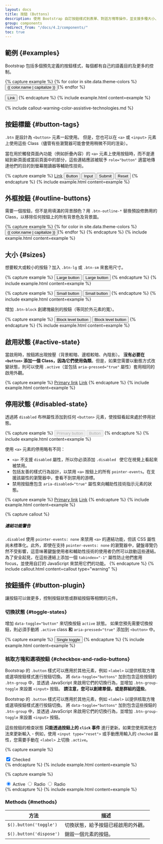 ```yaml
---
layout: docs
title: 按鈕 (Buttons)
description: 使用 Bootstrap 自訂按鈕樣式到表單、對話方塊等操作，並支援多種大小、狀態等。
group: components
redirect_from: "/docs/4.2/components/"
toc: true
---
```


## 範例 {#examples}

Bootstrap 包括多個預先定義的按鈕樣式，每個都有自己的語義目的及更多的控制。

{% capture example %}
{% for color in site.data.theme-colors %}
<button type="button" class="btn btn-{{ color.name }}">{{ color.name | capitalize }}</button>{% endfor %}

<button type="button" class="btn btn-link">Link</button>
{% endcapture %}
{% include example.html content=example %}

{% include callout-warning-color-assistive-technologies.md %}

## 按鈕標籤 {#button-tags}

`.btn` 是設計為 `<button>` 元素一起使用。 但是，您也可以在 `<a>` 或 `<input>` 元素上使用這些 Class（儘管有些瀏覽器可能會使用稍微不同的渲染）。

當在用於觸發頁面內功能（例如折疊內容）的 `<a>` 元素上使用按鈕時，而不是連結到新頁面或當前頁面中的部分，這些連結應該被賦予 `role="button"` 適當地傳達他們的目的到螢幕閱讀器等輔助性技術。

{% capture example %}
<a class="btn btn-primary" href="#" role="button">Link</a>
<button class="btn btn-primary" type="submit">Button</button>
<input class="btn btn-primary" type="button" value="Input">
<input class="btn btn-primary" type="submit" value="Submit">
<input class="btn btn-primary" type="reset" value="Reset">
{% endcapture %}
{% include example.html content=example %}

## 外框按鈕 {#outline-buttons}

需要一個按鈕，但不是用填滿的背景顏色？用 `.btn-outline-*` 替換預設修飾用的 Class，以移除任何按鈕上的所有背景色及背景圖。

{% capture example %}
{% for color in site.data.theme-colors %}
<button type="button" class="btn btn-outline-{{ color.name }}">{{ color.name | capitalize }}</button>{% endfor %}
{% endcapture %}
{% include example.html content=example %}

## 大小 {#sizes}

想要較大或較小的按鈕？加入 `.btn-lg` 或 `.btn-sm` 來套用尺寸。

{% capture example %}
<button type="button" class="btn btn-primary btn-lg">Large button</button>
<button type="button" class="btn btn-secondary btn-lg">Large button</button>
{% endcapture %}
{% include example.html content=example %}

{% capture example %}
<button type="button" class="btn btn-primary btn-sm">Small button</button>
<button type="button" class="btn btn-secondary btn-sm">Small button</button>
{% endcapture %}
{% include example.html content=example %}

增加 `.btn-block` 創建塊級別的按鈕（等同於外元素的寬）。

{% capture example %}
<button type="button" class="btn btn-primary btn-lg btn-block">Block level button</button>
<button type="button" class="btn btn-secondary btn-lg btn-block">Block level button</button>
{% endcapture %}
{% include example.html content=example %}

## 啟用狀態 {#active-state}

當啟用時，按鈕將出現按壓（背景較暗、邊框較暗、內陰影）。 **沒有必要在 `<button>` 添加一個 Class，因為它們使用偽類**。但是，如果您需要以動態方式改變狀態，則可以使用 `.active`（並包括 <code>aria-pressed="true"</code> 屬性）套用相同的啟用外觀。

{% capture example %}
<a href="#" class="btn btn-primary btn-lg active" role="button" aria-pressed="true">Primary link</a>
<a href="#" class="btn btn-secondary btn-lg active" role="button" aria-pressed="true">Link</a>
{% endcapture %}
{% include example.html content=example %}

## 停用狀態 {#disabled-state}

透過將 `disabled` 布林屬性添加到任何 `<button>` 元素，使按鈕看起來處於停用狀態。

{% capture example %}
<button type="button" class="btn btn-lg btn-primary" disabled>Primary button</button>
<button type="button" class="btn btn-secondary btn-lg" disabled>Button</button>
{% endcapture %}
{% include example.html content=example %}


使用 `<a>` 元素的停用略有不同：

- `<a>` 不支援 `disabled` 屬性，所以你必須添加 `.disabled ` 使它在視覺上看起來被禁用。
- 包括友善的樣式行為設計，以禁用 `<a>` 按鈕上的所有 `pointer-events`。在支援該屬性的瀏覽器中，會看不到禁用的游標。
- 禁用按鈕應包含 `aria-disabled="true"` 屬性來向輔助性技術指示元素的狀態。

{% capture example %}
<a href="#" class="btn btn-primary btn-lg disabled" tabindex="-1" role="button" aria-disabled="true">Primary link</a>
<a href="#" class="btn btn-secondary btn-lg disabled" tabindex="-1" role="button" aria-disabled="true">Link</a>
{% endcapture %}
{% include example.html content=example %}

{% capture callout %}
##### 連結功能警告

`.disabled` 使用 `pointer-events: none` 來禁用 `<a>` 的連結功能，但該 CSS 屬性尚未標準化。此外，即使在支持 `pointer-events: none` 的瀏覽器中，鍵盤導覽仍然不受影響，這意味著鍵盤使用者和輔助性技術的使用者仍然可以啟動這些連結。為了安全起見，在這些連結上添加一個 `tabindex="-1"` 屬性防止他們套用 focus，並使用自訂的 JavaScript 來禁用它們的功能。
{% endcapture %}
{% include callout.html content=callout type="warning" %}

## 按鈕插件 {#button-plugin}

讓按鈕可以做更多，控制按鈕狀態或群組按鈕等相關的元件。

### 切換狀態 {#toggle-states}

增加 `data-toggle="button"` 來切換按鈕 `active` 狀態。 如果您預先需要切換按鈕，則必須手動將 `.active` class **和** `aria-pressed="true"` 添加到 `<button>` 中。

{% capture example %}
<button type="button" class="btn btn-primary" data-toggle="button" aria-pressed="false" autocomplete="off">
  Single toggle
</button>
{% endcapture %}
{% include example.html content=example %}

### 核取方塊和選項按鈕 {#checkbox-and-radio-buttons}

Bootstrap 的 `.button` 樣式可以應用於其他元素，例如 `<label>` 以提供核取方塊或選項按鈕樣式進行按鈕切換。 將 `data-toggle="buttons"` 加到包含這些按鈕的 `.btn-group` 中，並透過 JavaScript 來啟用它們的切換行為，並增加 `.btn-group-toggle` 來設置 `<input>` 按鈕。 **請注意，您可以創建單個，或是群組的這些**。

Bootstrap 的 `.button` 樣式可以應用於其他元素，例如 `<label>` 以提供核取方塊或選項按鈕樣式進行按鈕切換。 將 `data-toggle="buttons"` 加到包含這些按鈕的 `.btn-group` 中，並透過 JavaScript 來啟用它們的切換行為，並增加 `.btn-group-toggle` 來設置 `<input>` 按鈕。

這些按鈕的檢查狀態 **只能透過按鈕上的 `click` 事件** 進行更新。如果您使用其他方法來更新輸入 - 例如，使用 `<input type="reset">` 或手動應用輸入的 `checked` 屬性，您需要手動在 `<label>` 上切換 `.active`。

{% capture example %}
<div class="btn-group-toggle" data-toggle="buttons">
  <label class="btn btn-secondary active">
    <input type="checkbox" checked autocomplete="off"> Checked
  </label>
</div>
{% endcapture %}
{% include example.html content=example %}

{% capture example %}
<div class="btn-group btn-group-toggle" data-toggle="buttons">
  <label class="btn btn-secondary active">
    <input type="radio" name="options" id="option1" autocomplete="off" checked> Active
  </label>
  <label class="btn btn-secondary">
    <input type="radio" name="options" id="option2" autocomplete="off"> Radio
  </label>
  <label class="btn btn-secondary">
    <input type="radio" name="options" id="option3" autocomplete="off"> Radio
  </label>
</div>
{% endcapture %}
{% include example.html content=example %}

### Methods {#methods}

| 方法 | 描述 |
| --- | --- |
| `$().button('toggle')` |切換狀態，給予按鈕已經啟用的外觀。 |
| `$().button('dispose')` | 銷毀一個元素的按鈕。 |
